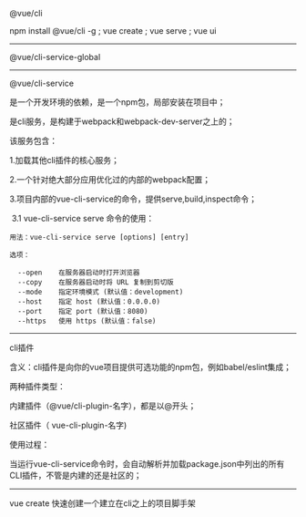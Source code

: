 @vue/cli

npm install  @vue/cli -g     ;   vue create  ; vue serve  ; vue ui 



--------



@vue/cli-service-global



-----



@vue/cli-service

是一个开发环境的依赖，是一个npm包，局部安装在项目中；

是cli服务，是构建于webpack和webpack-dev-server之上的；

该服务包含：

1.加载其他cli插件的核心服务；

2.一个针对绝大部分应用优化过的内部的webpack配置；

3.项目内部的vue-cli-service的命令，提供serve,build,inspect命令；

​	3.1 vue-cli-service serve 命令的使用：

```text
用法：vue-cli-service serve [options] [entry]

选项：

  --open    在服务器启动时打开浏览器
  --copy    在服务器启动时将 URL 复制到剪切版
  --mode    指定环境模式 (默认值：development)
  --host    指定 host (默认值：0.0.0.0)
  --port    指定 port (默认值：8080)
  --https   使用 https (默认值：false)
```



---

cli插件

含义：cli插件是向你的vue项目提供可选功能的npm包，例如babel/eslint集成；

两种插件类型：

内建插件（@vue/cli-plugin-名字），都是以@开头；

社区插件（ vue-cli-plugin-名字)

使用过程：

当运行vue-cli-service命令时，会自动解析并加载package.json中列出的所有CLI插件，不管是内建的还是社区的；

----

vue create 快速创建一个建立在cli之上的项目脚手架





